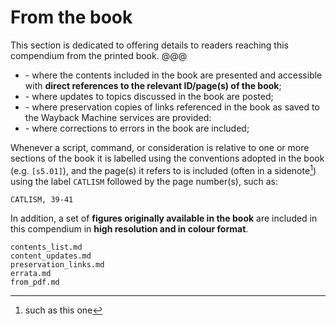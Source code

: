 # From the book

This section is dedicated to offering details to readers reaching this compendium from the printed book. @@@
- [](./contents_list.md) - where the contents included in the book are presented and accessible with **direct references to the relevant ID/page(s) of the book**; 
- [](./content_updates.md) - where updates to topics discussed in the book are posted;
- [](./preservation_links.md) - where preservation copies of links referenced in the book as saved to the Wayback Machine services are provided:
- [](./errata.md) -  where corrections to errors in the book are included;  

Whenever a script, command, or consideration is relative to one or more sections of the book it is labelled using the conventions adopted in the book (e.g. `[s5.01]`), and the page(s) it refers to is included (often in a sidenote[^sn1]) using the label `CATLISM` followed by the page number(s), such as:
```xml
CATLISM, 39-41
```
  
In addition, a set of **figures originally available in the book** are included in this compendium in **high resolution and in colour format**.


```{toctree}
contents_list.md
content_updates.md
preservation_links.md
errata.md
from_pdf.md
```

[^sn1]: such as this one
